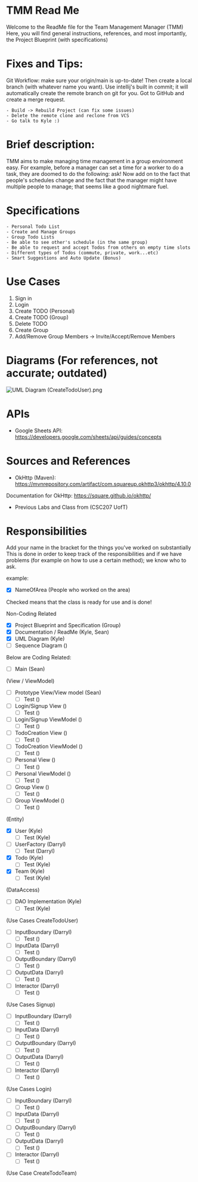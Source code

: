 # TMM Read Me

Welcome to the ReadMe file for the Team Management Manager (TMM)
Here, you will find general instructions, references, and most importantly, the Project Blueprint (with specifications)

# Fixes and Tips:

Git Workflow: make sure your origin/main is up-to-date!
Then create a local branch (with whatever name you want).
Use intellij's built in commit; it will automatically 
create the remote branch on git for you. Got to GitHub
and create a merge request.

    - Build -> Rebuild Project (can fix some issues)
    - Delete the remote clone and reclone from VCS
    - Go talk to Kyle :)

# Brief description:

TMM aims to make managing time management in a group environment easy. For example, before a manager can set a time for a worker to do a task, they are doomed to do the following: ask! Now add on to the fact that people's schedules change and the fact that the manager might have multiple people to manage; that seems like a good nightmare fuel.

# Specifications

    - Personal Todo List
    - Create and Manage Groups
    - Group Todo Lists
    - Be able to see other's schedule (in the same group)
    - Be able to request and accept Todos from others on empty time slots
    - Different types of Todos (commute, private, work...etc)
    - Smart Suggestions and Auto Update (Bonus)

# Use Cases
1. Sign in
2. Login
3. Create TODO (Personal)
4. Create TODO (Group)
5. Delete TODO
6. Create Group
7. Add/Remove Group Members -> Invite/Accept/Remove Members
 

# Diagrams (For references, not accurate; outdated)

![UML Diagram (CreateTodoUser).png](photos%2FUML%20Diagram%20%28CreateTodoUser%29.png)


# APIs

- Google Sheets API: https://developers.google.com/sheets/api/guides/concepts

# Sources and References

- OkHttp (Maven): https://mvnrepository.com/artifact/com.squareup.okhttp3/okhttp/4.10.0

Documentation for OkHttp: https://square.github.io/okhttp/

- Previous Labs and Class from (CSC207 UofT)

# Responsibilities

Add your name in the bracket for the things you've worked on substantially
This is done in order to keep track of the responsibilities and if we have problems (for example on how to use a certain method); we know who to ask.

example:

- [x] NameOfArea (People who worked on the area)

Checked means that the class is ready for use and is done!

Non-Coding Related
- [x]  Project Blueprint and Specification (Group)
- [x] Documentation / ReadMe (Kyle, Sean)
- [x] UML Diagram (Kyle)
- [ ] Sequence Diagram ()

Below are Coding Related:

- [ ] Main (Sean)

(View / ViewModel)
- [ ] Prototype View/View model (Sean)
  - [ ] Test ()
- [ ] Login/Signup View ()
  - [ ] Test ()
- [ ] Login/Signup ViewModel ()
  - [ ] Test ()
- [ ] TodoCreation View ()
  - [ ] Test ()
- [ ] TodoCreation ViewModel ()
  - [ ] Test ()
- [ ] Personal View ()
  - [ ] Test ()
- [ ] Personal ViewModel ()
  - [ ] Test ()
- [ ] Group View ()
  - [ ] Test ()
- [ ] Group ViewModel ()
  - [ ] Test ()

(Entity)
- [x] User (Kyle)
  - [ ] Test (Kyle)
- [ ] UserFactory (Darryl)
  - [ ] Test (Darryl)
- [x] Todo (Kyle)
  - [ ] Test (Kyle)
- [x] Team (Kyle)
  - [ ] Test (Kyle)

(DataAccess)
- [ ] DAO Implementation (Kyle)
  - [ ] Test (Kyle)

(Use Cases CreateTodoUser)
- [ ] InputBoundary (Darryl)
  - [ ] Test ()
- [ ] InputData (Darryl)
  - [ ] Test ()
- [ ] OutputBoundary (Darryl)
  - [ ] Test ()
- [ ] OutputData (Darryl)
  - [ ] Test ()
- [ ] Interactor (Darryl)
  - [ ] Test ()

(Use Cases Signup)
- [ ] InputBoundary (Darryl)
  - [ ] Test ()
- [ ] InputData (Darryl)
  - [ ] Test ()
- [ ] OutputBoundary (Darryl)
  - [ ] Test ()
- [ ] OutputData (Darryl)
  - [ ] Test ()
- [ ] Interactor (Darryl)
  - [ ] Test ()

(Use Cases Login)
- [ ] InputBoundary (Darryl)
  - [ ] Test ()
- [ ] InputData (Darryl)
  - [ ] Test ()
- [ ] OutputBoundary (Darryl)
  - [ ] Test ()
- [ ] OutputData (Darryl)
  - [ ] Test ()
- [ ] Interactor (Darryl)
  - [ ] Test ()

(Use Case CreateTodoTeam)


